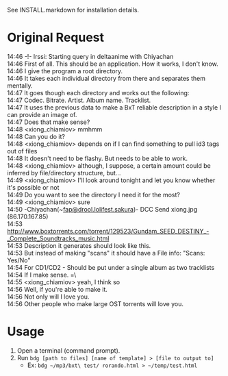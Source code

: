 See INSTALL.markdown for installation details.

Original Request
================

14:46 -!- Irssi: Starting query in deltaanime with Chiyachan  
14:46 <Chiyachan> First of all. This should be an application. How it works, I don't know.  
14:46 <Chiyachan> I give the program a root directory.  
14:46 <Chiyachan> It takes each individual directory from there and separates them mentally.  
14:47 <Chiyachan> It goes though each directory and works out the following:  
14:47 <Chiyachan> Codec. Bitrate. Artist. Album name. Tracklist.  
14:47 <Chiyachan> It uses the previous data to make a BxT reliable description in a style I can provide an image of.  
14:47 <Chiyachan> Does that make sense?  
14:48 <xiong_chiamiov> mmhmm  
14:48 <Chiyachan> Can you do it?  
14:48 <xiong_chiamiov> depends on if I can find something to pull id3 tags out of files  
14:48 <Chiyachan> It doesn't need to be flashy. But needs to be able to work.  
14:48 <xiong_chiamiov> although, I suppose, a certain amount could be inferred by file/directory structure, but...  
14:49 <xiong_chiamiov> I'll look around tonight and let you know whether it's possible or not  
14:49 <Chiyachan> Do you want to see the directory I need it for the most?  
14:49 <xiong_chiamiov> sure  
14:50 -Chiyachan(~fap@drool.lolifest.sakura)- DCC Send xiong.jpg (86.170.167.85)  
14:53 <Chiyachan> http://www.boxtorrents.com/torrent/129523/Gundam_SEED_DESTINY_-_Complete_Soundtracks_music.html  
14:53 <Chiyachan> Description it generates should look like this.  
14:53 <Chiyachan> But instead of making "scans" it should have a File info: "Scans: Yes/No"  
14:54 <Chiyachan> For CD1/CD2 - Should be put under a single album as two tracklists  
14:54 <Chiyachan> If I make sense. =\  
14:55 <xiong_chiamiov> yeah, I think so  
14:56 <Chiyachan> Well, if you're able to make it.  
14:56 <Chiyachan> Not only will I love you.  
14:56 <Chiyachan> Other people who make large OST torrents will love you.

Usage
=====

1. Open a terminal (command prompt).
2. Run `bdg [path to files] [name of template] > [file to output to]`
	* Ex: `bdg ~/mp3/bxt\ test/ rorando.html > ~/temp/test.html`
